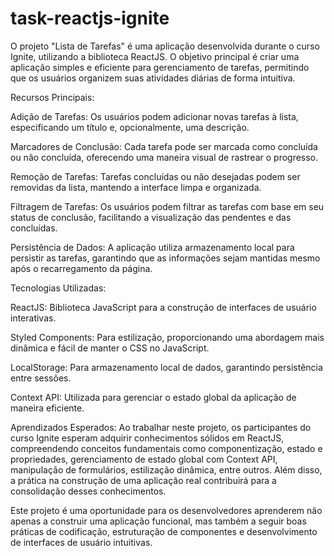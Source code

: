 # task-reactjs-ignite
O projeto "Lista de Tarefas" é uma aplicação desenvolvida durante o curso Ignite, utilizando a biblioteca ReactJS. O objetivo principal é criar uma aplicação simples e eficiente para gerenciamento de tarefas, permitindo que os usuários organizem suas atividades diárias de forma intuitiva.

Recursos Principais:

Adição de Tarefas: Os usuários podem adicionar novas tarefas à lista, especificando um título e, opcionalmente, uma descrição.

Marcadores de Conclusão: Cada tarefa pode ser marcada como concluída ou não concluída, oferecendo uma maneira visual de rastrear o progresso.

Remoção de Tarefas: Tarefas concluídas ou não desejadas podem ser removidas da lista, mantendo a interface limpa e organizada.

Filtragem de Tarefas: Os usuários podem filtrar as tarefas com base em seu status de conclusão, facilitando a visualização das pendentes e das concluídas.

Persistência de Dados: A aplicação utiliza armazenamento local para persistir as tarefas, garantindo que as informações sejam mantidas mesmo após o recarregamento da página.

Tecnologias Utilizadas:

ReactJS: Biblioteca JavaScript para a construção de interfaces de usuário interativas.

Styled Components: Para estilização, proporcionando uma abordagem mais dinâmica e fácil de manter o CSS no JavaScript.

LocalStorage: Para armazenamento local de dados, garantindo persistência entre sessões.

Context API: Utilizada para gerenciar o estado global da aplicação de maneira eficiente.

Aprendizados Esperados:
Ao trabalhar neste projeto, os participantes do curso Ignite esperam adquirir conhecimentos sólidos em ReactJS, compreendendo conceitos fundamentais como componentização, estado e propriedades, gerenciamento de estado global com Context API, manipulação de formulários, estilização dinâmica, entre outros. Além disso, a prática na construção de uma aplicação real contribuirá para a consolidação desses conhecimentos.

Este projeto é uma oportunidade para os desenvolvedores aprenderem não apenas a construir uma aplicação funcional, mas também a seguir boas práticas de codificação, estruturação de componentes e desenvolvimento de interfaces de usuário intuitivas.
